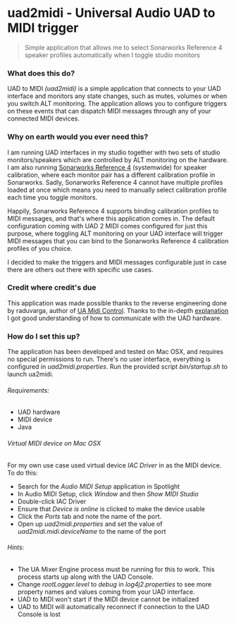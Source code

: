 # uad2midi - Universal Audio UAD to MIDI trigger

> Simple application that allows me to select Sonarworks Reference 4 speaker profiles automatically when I toggle studio monitors

### What does this do?

UAD to MIDI *(uad2midi)* is a simple application that connects to your UAD interface and monitors any state changes, such as mutes, volumes or when you switch ALT monitoring. The application allows you to configure triggers on these events that can dispatch MIDI messages through any of your connected MIDI devices.

### Why on earth would you ever need this?

I am running UAD interfaces in my studio together with two sets of studio monitors/speakers which are controlled by ALT monitoring on the hardware. I am also running [Sonarworks Reference 4](https://www.sonarworks.com/reference) (systemwide) for speaker calibration, where each monitor pair has a different calibration profile in Sonarworks. Sadly, Sonarworks Reference 4 cannot have multiple profiles loaded at once which means you need to manually select calibration profile each time you toggle monitors.

Happily, Sonarworks Reference 4 supports binding calibration profiles to MIDI messages, and that's where this application comes in. The default configuration coming with UAD 2 MIDI comes configured for just this purpose, where toggling ALT monitoring on your UAD interface will trigger MIDI messages that you can bind to the Sonarworks Reference 4 calibration profiles of you choice.

I decided to make the triggers and MIDI messages configurable just in case there are others out there with specific use cases.

### Credit where credit's due

This application was made possible thanks to the reverse engineering done by raduvarga, author of [UA Midi Control](https://github.com/raduvarga/UA-Midi-Control). Thanks to the in-depth [explanation](https://github.com/raduvarga/UA-Midi-Control#ok-so-how-did-you-do-it) I got good understanding of how to communicate with the UAD hardware.

### How do I set this up?

The application has been developed and tested on Mac OSX, and requires no special permissions to run. There's no user interface, everything is configured in *uad2midi.properties*. Run the provided script *bin/startup.sh* to launch ua2midi.

###### Requirements:
- UAD hardware
- MIDI device
- Java

###### Virtual MIDI device on Mac OSX
For my own use case used virtual device *IAC Driver* in as the MIDI device. To do this:
- Search for the *Audio MIDI Setup* application in Spotlight
- In Audio MIDI Setup, click *Window* and then *Show MIDI Studio*
- Double-click IAC Driver
- Ensure that *Device is online* is clicked to make the device usable
- Click the *Ports* tab and note the name of the port.
- Open up *uad2midi.properties* and set the value of *uad2midi.midi.deviceName* to the name of the port

###### Hints:
- The UA Mixer Engine process must be running for this to work. This process starts up along with the UAD Console.
- Change *rootLogger.level* to *debug* in *log4j2.properties* to see more property names and values coming from your UAD interface.
- UAD to MIDI won't start if the MIDI device cannot be initialized
- UAD to MIDI will automatically reconnect if connection to the UAD Console is lost
